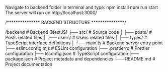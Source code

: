 Navigate to backend folder in terminal and type:
npm install
npm run start
The server will run on http://localhost:3000/

/*************** BACKEND STRUCTURE ***************/

/backend                     # Backend (NestJS)
├── src/                     # Source code
│   ├── posts/               # Posts related files
│   ├── users/               # Users related files
│   ├── types/               # TypeScript interface definitions
│   └── main.ts              # Backend server entry point
├── eslint.config.mjs        # ESLint configuration
├── .prettierrc              # Prettier configuration
├── tsconfig.json            # TypeScript configuration
├── package.json             # Project metadata and dependencies
└── README.md                # Project documentation